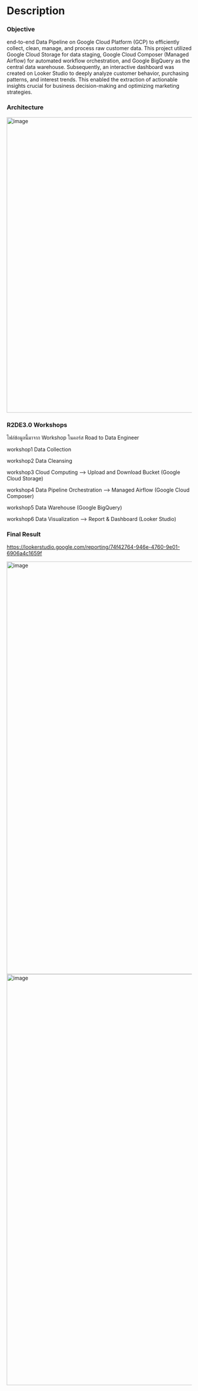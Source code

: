# Description
### Objective
end-to-end Data Pipeline on Google Cloud Platform (GCP) to efficiently collect, clean, manage, and process raw customer data. This project utilized Google Cloud Storage for data staging, Google Cloud Composer (Managed Airflow) for automated workflow orchestration, and Google BigQuery as the central data warehouse. Subsequently, an interactive dashboard was created on Looker Studio to deeply analyze customer behavior, purchasing patterns, and interest trends. This enabled the extraction of actionable insights crucial for business decision-making and optimizing marketing strategies.

### Architecture
<img width="1785" height="802" alt="image" src="https://github.com/user-attachments/assets/866fe782-f715-403b-b654-b7916c38d922" />



### R2DE3.0 Workshops
ไฟล์ข้อมูลนี้มาจาก Workshop ในคอร์ส Road to Data Engineer

workshop1 Data Collection

workshop2 Data Cleansing

workshop3 Cloud Computing --> Upload and Download Bucket (Google Cloud Storage)

workshop4 Data Pipeline Orchestration --> Managed Airflow (Google Cloud Composer)

workshop5 Data Warehouse (Google BigQuery)

workshop6 Data Visualization --> Report & Dashboard (Looker Studio)



### Final Result
https://lookerstudio.google.com/reporting/74f42764-946e-4760-9e01-6906a4c1659f

<img width="1495" height="1120" alt="image" src="https://github.com/user-attachments/assets/ccde15b3-5e1e-44fd-b211-351e414074ac" />
<img width="1493" height="1116" alt="image" src="https://github.com/user-attachments/assets/d4b4c518-aae9-41ba-8edb-365bea9ae493" />


